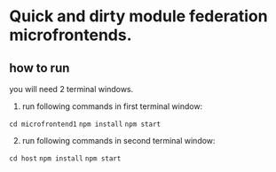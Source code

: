 # Quick and dirty module federation microfrontends.

## how to run

you will need 2 terminal windows.

1. run following commands in first terminal window:

`cd microfrontend1`
`npm install`
`npm start`

2. run following commands in second terminal window:

`cd host`
`npm install`
`npm start`
